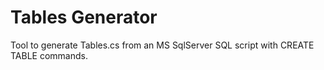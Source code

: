 ﻿Tables Generator
================

Tool to generate Tables.cs from an MS SqlServer SQL script with CREATE TABLE commands.
